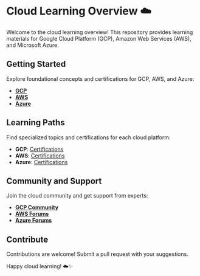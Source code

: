 # Cloud Learning Overview ☁️

Welcome to the cloud learning overview! This repository provides learning materials for Google Cloud Platform (GCP), Amazon Web Services (AWS), and Microsoft Azure.

## Getting Started

Explore foundational concepts and certifications for GCP, AWS, and Azure:

- **[GCP](https://cloud.google.com/docs)**
- **[AWS](https://aws.amazon.com/training/intro-to-aws/)**
- **[Azure](https://docs.microsoft.com/en-us/learn/azure/)**

## Learning Paths

Find specialized topics and certifications for each cloud platform:

- **GCP**: [Certifications](https://cloud.google.com/certification/)
- **AWS**: [Certifications](https://aws.amazon.com/certification/)
- **Azure**: [Certifications](https://docs.microsoft.com/en-us/learn/certifications/)

## Community and Support

Join the cloud community and get support from experts:

- **[GCP Community](https://cloud.google.com/community)**
- **[AWS Forums](https://forums.aws.amazon.com/)**
- **[Azure Forums](https://techcommunity.microsoft.com/t5/azure/ct-p/Azure)**

## Contribute

Contributions are welcome! Submit a pull request with your suggestions.

Happy cloud learning! ☁️✨
